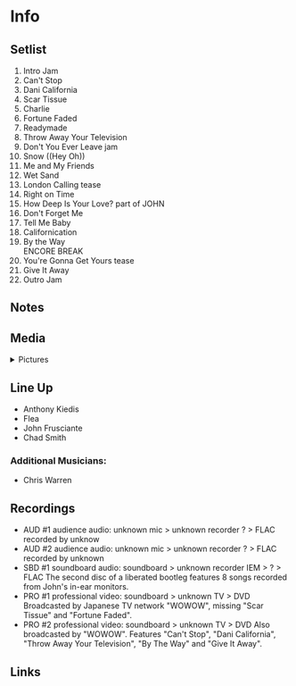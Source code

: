 # Info

## Setlist

1. Intro Jam
2. Can't Stop
3. Dani California
4. Scar Tissue
5. Charlie
6. Fortune Faded
7. Readymade
8. Throw Away Your Television
9. Don't You Ever Leave jam
10. Snow ((Hey Oh))
11. Me and My Friends
12. Wet Sand
13. London Calling tease
14. Right on Time
15. How Deep Is Your Love? part of JOHN
16. Don't Forget Me
17. Tell Me Baby
18. Californication
19. By the Way
<br> ENCORE BREAK
20. You're Gonna Get Yours tease
21. Give It Away
22. Outro Jam

## Notes

## Media 

<details>
  <summary>Pictures</summary>
  <!--<img alt="Setlist" title="Setlist" src="_.jpg" height="200" />
  <img alt="Ticket" title="Ticket" src="_.jpg" height="200" />
  <img alt="Flyer" title="Flyer" src="_.jpg" height="200" />
  <img alt="Clipping" title="Clipping" src="_.jpg" height="200" />-->
</details>

## Line Up

* Anthony Kiedis
* Flea
* John Frusciante
* Chad Smith

### Additional Musicians:
* Chris Warren

## Recordings

* AUD #1 audience audio: unknown mic > unknown recorder ? > FLAC recorded by unknow
* AUD #2 audience audio: unknown mic > unknown recorder ? > FLAC recorded by unknown  
* SBD #1 soundboard audio: soundboard > unknown recorder IEM > ? > FLAC The second disc of a liberated bootleg features 8 songs recorded from John's in-ear monitors.  
* PRO #1 professional video: soundboard > unknown TV > DVD Broadcasted by Japanese TV network "WOWOW", missing "Scar Tissue" and "Fortune Faded". 
* PRO #2 professional video: soundboard > unknown TV > DVD Also broadcasted by "WOWOW". Features "Can't Stop", "Dani California", "Throw Away Your Television", "By The Way" and "Give It Away".

## Links
